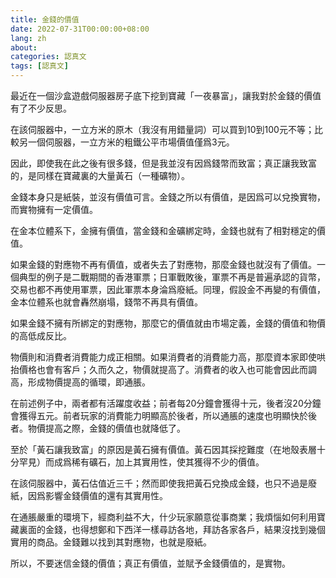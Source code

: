 ```yaml
---
title: 金錢的價值
date: 2022-07-31T00:00:00+08:00
lang: zh
about: 
categories: 認真文
tags: [認真文]
---
```

最近在一個沙盒遊戲伺服器房子底下挖到寶藏「一夜暴富」，讓我對於金錢的價值有了不少反思。

在該伺服器中，一立方米的原木（我沒有用錯量詞）可以買到10到100元不等；比較另一個伺服器，一立方米的粗鐵公平市場價值僅爲3元。

因此，即使我在此之後有很多錢，但是我並沒有因爲錢幣而致富；真正讓我致富的，是同樣在寶藏裏的大量黃石（一種礦物）。

金錢本身只是紙裝，並沒有價值可言。金錢之所以有價值，是因爲可以兌換實物，而實物擁有一定價值。

在金本位體系下，金擁有價值，當金錢和金礦綁定時，金錢也就有了相對穩定的價值。

如果金錢的對應物不再有價值，或者失去了對應物，那麼金錢也就沒有了價值。一個典型的例子是二戰期間的香港軍票；日軍戰敗後，軍票不再是普遍承認的貨幣，交易也都不再使用軍票，因此軍票本身淪爲廢紙。同理，假設金不再變的有價值，金本位體系也就會轟然崩塌，錢幣不再具有價值。

如果金錢不擁有所綁定的對應物，那麼它的價值就由市場定義，金錢的價值和物價的高低成反比。

物價則和消費者消費能力成正相關。如果消費者的消費能力高，那麼資本家即使哄抬價格也會有客戶；久而久之，物價就提高了。消費者的收入也可能會因此而調高，形成物價提高的循環，即通脹。

在前述例子中，兩者都有活躍度收益；前者每20分鐘會獲得十元，後者沒20分鐘會獲得五元。前者玩家的消費能力明顯高於後者，所以通脹的速度也明顯快於後者。物價提高之際，金錢的價值也就降低了。

至於「黃石讓我致富」的原因是黃石擁有價值。黃石因其採挖難度（在地殼表層十分罕見）而成爲稀有礦石，加上其實用性，使其獲得不少的價值。

在該伺服器中，黃石估值近三千；然而即使我把黃石兌換成金錢，也只不過是廢紙，因爲影響金錢價值的還有其實用性。

在通脹嚴重的環境下，經商利益不大，什少玩家願意從事商業；我煩惱如何利用寶藏裏面的金錢，也得想鄭和下西洋一樣尋訪各地，拜訪各家各戶，結果沒找到幾個實用的商品。金錢難以找到其對應物，也就是廢紙。

所以，不要迷信金錢的價值；真正有價值，並賦予金錢價值的，是實物。
